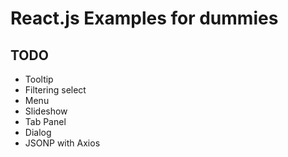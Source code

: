 React.js Examples for dummies
=============================

TODO
----
* Tooltip
* Filtering select
* Menu
* Slideshow
* Tab Panel
* Dialog
* JSONP with Axios
